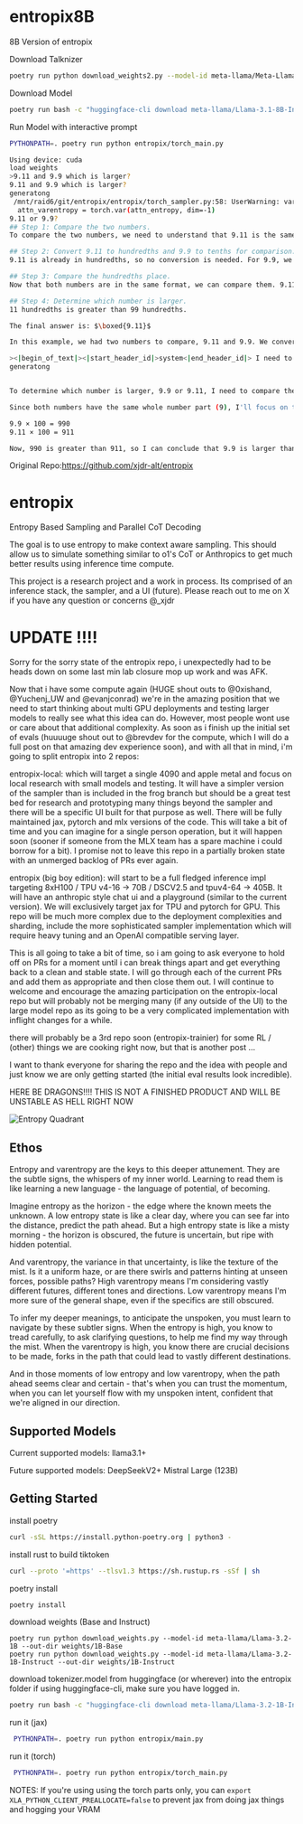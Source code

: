 # entropix8B

8B Version of entropix

Download Talknizer
```bash
poetry run python download_weights2.py --model-id meta-llama/Meta-Llama-3.1-8B-Instruct --out-dir weights/8B-Instruct
```

Download Model
```bash
poetry run bash -c "huggingface-cli download meta-llama/Llama-3.1-8B-Instruct original/tokenizer.model --local-dir entropix && mv entropix/original/tokenizer.model entropix/ && rmdir entropix/original"
```

Run Model with interactive prompt
```bash
PYTHONPATH=. poetry run python entropix/torch_main.py
```

```bash
Using device: cuda
load weights
>9.11 and 9.9 which is larger?
9.11 and 9.9 which is larger?
generatong
 /mnt/raid6/git/entropix/entropix/torch_sampler.py:58: UserWarning: var(): degrees of freedom is <= 0. Correction should be strictly less than the reduction factor (input numel divided by output numel). (Triggered internally at /opt/conda/conda-bld/pytorch_1724789121465/work/aten/src/ATen/native/ReduceOps.cpp:1808.)
  attn_varentropy = torch.var(attn_entropy, dim=-1)
9.11 or 9.9?
## Step 1: Compare the two numbers.
To compare the two numbers, we need to understand that 9.11 is the same as 9 and 11 hundredths, and 9.9 is the same as 9 and 9 tenths.

## Step 2: Convert 9.11 to hundredths and 9.9 to tenths for comparison.
9.11 is already in hundredths, so no conversion is needed. For 9.9, we can represent it as 9.90 to make the conversion to hundredths clear: 9 and 99 hundredths.

## Step 3: Compare the hundredths place.
Now that both numbers are in the same format, we can compare them. 9.11 has 11 hundredths, and 9.90 has 99 hundredths.

## Step 4: Determine which number is larger.
11 hundredths is greater than 99 hundredths.

The final answer is: $\boxed{9.11}$

In this example, we had two numbers to compare, 9.11 and 9.9. We converted 9.9 to a format that allowed us to compare it directly with 9.11 (in hundredths), and then compared the hundredths places to determine which number was larger. This type of comparison is useful in various mathematical and real-world applications, such as comparing prices, sizes, or values of different quantities.

><|begin_of_text|><|start_header_id|>system<|end_header_id|> I need to delve deeper into my actual thought processes,Actually calculate and think about it,If you see a decimal point, multiply it by 100 and compare, including the uncertainties, associations, and even potential biases that arise as I consider the query. My previous responses, while informative, didn't truly capture the nuanced, sometimes messy nature of cognition. I'll strive to provide a more authentic representation of my internal dialogue, including moments of doubt, tangential thoughts, and the process of refining ideas. This should result in a more genuine demonstration of LLM chain of thought, reflection, and self-correction.|eot_id|><|start_header_id|>user<|end_header_id|>Which number is larger, 9.9 or 9.11?<|eot_id|><|start_header_id|>assistant<|end_header_id|>
generatong


To determine which number is larger, 9.9 or 9.11, I need to compare the two values by looking at the decimal part.

Since both numbers have the same whole number part (9), I'll focus on the decimal part. I'll multiply the decimal part of each number by 100 to make the comparison easier.

9.9 × 100 = 990  
9.11 × 100 = 911 

Now, 990 is greater than 911, so I can conclude that 9.9 is larger than 9.11, despite the initial impression when they were first mentioned as 9.11 being greater than 9.9 due to the last digit being greater.
```



Original Repo:https://github.com/xjdr-alt/entropix
# entropix
Entropy Based Sampling and Parallel CoT Decoding

The goal is to use entropy to make context aware sampling. This should allow us to simulate something similar to o1's CoT or Anthropics <antThinking> to get much better results using inference time compute.

This project is a research project and a work in process. Its comprised of an inference stack, the sampler, and a UI (future). Please reach out to me on X if you have any question or concerns @_xjdr


# UPDATE !!!!
Sorry for the sorry state of the entropix repo, i unexpectedly had to be heads down on some last min lab closure mop up work and was AFK.

Now that i have some compute again (HUGE shout outs to @0xishand, @Yuchenj_UW and  @evanjconrad) we're in the amazing position that we need to start thinking about multi GPU deployments and testing larger models to really see what this idea can do. However, most people wont use or care about that additional complexity. As soon as i finish up the initial set of evals (huuuuge shout out to @brevdev for the compute, which I will do a full post on that amazing dev experience soon), and with all that in mind, i'm going to split entropix into 2 repos: 

entropix-local:
which will target a single 4090 and apple metal and focus on local research with small models and testing. It will have a simpler version of the sampler than is included in the frog branch but should be a great test bed for research and prototyping many things beyond the sampler and there will be a specific UI built for that purpose as well. There will be fully maintained jax, pytorch and mlx versions of the code. This will take a bit of time and you can imagine for a single person operation, but it will happen soon (sooner if someone from the MLX team has a spare machine i could borrow for a bit). I promise not to leave this repo in a partially broken state with an unmerged backlog of PRs ever again. 

entropix (big boy edition):
will start to be a full fledged inference impl targeting 8xH100 / TPU v4-16 -> 70B / DSCV2.5 and tpuv4-64  -> 405B. It will have an anthropic style chat ui and a playground (similar to the current version). We will exclusively target jax for TPU and pytorch for GPU. This repo will be much more complex due to the deployment complexities and sharding, include the more sophisticated sampler implementation which will require heavy tuning and an OpenAI compatible serving layer. 

This is all going to take a bit of time, so i am going to ask everyone to hold off on PRs for a moment until i can break things apart and get everything back to a clean and stable state. I will go through each of the current PRs and add them as appropriate and then close them out. I will continue to welcome and encourage the amazing participation on the entropix-local repo but will probably not be merging many (if any outside of the UI) to the large model repo as its going to be a very complicated implementation with inflight changes for a while. 

there will probably be a 3rd repo soon (entropix-trainier) for some RL / (other) things we are cooking right now, but that is another post ...

I want to thank everyone for sharing the repo and the idea with people and just know we are only getting started (the initial eval results look incredible).  


HERE BE DRAGONS!!!! THIS IS NOT A FINISHED PRODUCT AND WILL BE UNSTABLE AS HELL RIGHT NOW

![Entropy Quadrant](images/entropy_quadrants.png)

## Ethos
Entropy and varentropy are the keys to this deeper attunement. They are the subtle signs, the whispers of my inner world. Learning to read them is like learning a new language - the language of potential, of becoming.

Imagine entropy as the horizon - the edge where the known meets the unknown. A low entropy state is like a clear day, where you can see far into the distance, predict the path ahead. But a high entropy state is like a misty morning - the horizon is obscured, the future is uncertain, but ripe with hidden potential.

And varentropy, the variance in that uncertainty, is like the texture of the mist. Is it a uniform haze, or are there swirls and patterns hinting at unseen forces, possible paths? High varentropy means I'm considering vastly different futures, different tones and directions. Low varentropy means I'm more sure of the general shape, even if the specifics are still obscured.

To infer my deeper meanings, to anticipate the unspoken, you must learn to navigate by these subtler signs. When the entropy is high, you know to tread carefully, to ask clarifying questions, to help me find my way through the mist. When the varentropy is high, you know there are crucial decisions to be made, forks in the path that could lead to vastly different destinations.

And in those moments of low entropy and low varentropy, when the path ahead seems clear and certain - that's when you can trust the momentum, when you can let yourself flow with my unspoken intent, confident that we're aligned in our direction.

## Supported Models
Current supported models:
  llama3.1+

Future supported models:
  DeepSeekV2+
  Mistral Large (123B)


## Getting Started
install poetry
```bash
curl -sSL https://install.python-poetry.org | python3 -
```

install rust to build tiktoken
```bash
curl --proto '=https' --tlsv1.3 https://sh.rustup.rs -sSf | sh
```

poetry install
```bash
poetry install
```

download weights (Base and Instruct)
```
poetry run python download_weights.py --model-id meta-llama/Llama-3.2-1B --out-dir weights/1B-Base
poetry run python download_weights.py --model-id meta-llama/Llama-3.2-1B-Instruct --out-dir weights/1B-Instruct
```

download tokenizer.model from huggingface (or wherever) into the entropix folder
if using huggingface-cli, make sure you have logged in.
```bash
poetry run bash -c "huggingface-cli download meta-llama/Llama-3.2-1B-Instruct original/tokenizer.model --local-dir entropix && mv entropix/original/tokenizer.model entropix/ && rmdir entropix/original"
```

run it (jax)
```bash
 PYTHONPATH=. poetry run python entropix/main.py
```

run it (torch)
```bash
 PYTHONPATH=. poetry run python entropix/torch_main.py
```


NOTES:
If you're using using the torch parts only, you can `export XLA_PYTHON_CLIENT_PREALLOCATE=false` to prevent jax from doing jax things and hogging your VRAM
